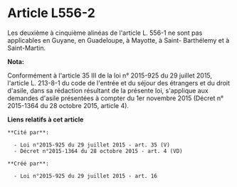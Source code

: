 # Article L556-2

Les deuxième à cinquième alinéas de l'article L. 556-1 ne sont pas applicables en Guyane, en Guadeloupe, à Mayotte, à Saint-
Barthélemy et à Saint-Martin.

**Nota:**

Conformément à l'article 35 III de la loi n° 2015-925 du 29 juillet 2015, l'article L. 213-8-1 du code de l'entrée et du
séjour des étrangers et du droit d'asile, dans sa rédaction résultant de la présente loi, s'applique aux demandes d'asile
présentées à compter du 1er novembre 2015 (Décret n° 2015-1364 du 28 octobre 2015, article 4).

**Liens relatifs à cet article**

	**Cité par**:

	  - Loi n°2015-925 du 29 juillet 2015 - art. 35 (V)
	  - Décret n°2015-1364 du 28 octobre 2015 - art. 4 (VD)

	**Créé par**:

	  - Loi n°2015-925 du 29 juillet 2015 - art. 16
